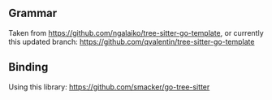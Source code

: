 ## Grammar

Taken from https://github.com/ngalaiko/tree-sitter-go-template, or currently this updated branch: https://github.com/qvalentin/tree-sitter-go-template

## Binding

Using this library: https://github.com/smacker/go-tree-sitter
